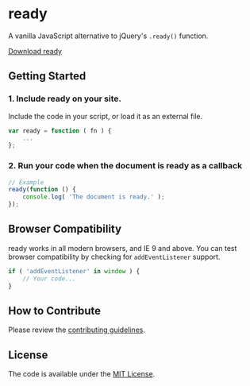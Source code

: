 # ready
A vanilla JavaScript alternative to jQuery's `.ready()` function.

[Download ready](https://github.com/cferdinandi/ready/archive/master.zip)


## Getting Started

### 1. Include ready on your site.

Include the code in your script, or load it as an external file.

```js
var ready = function ( fn ) {
	...
};
```

### 2. Run your code when the document is ready as a callback

```js
// Example
ready(function () {
	console.log( 'The document is ready.' );
});
```



## Browser Compatibility

ready works in all modern browsers, and IE 9 and above. You can test browser compatibility by checking for `addEventListener` support.

```js
if ( 'addEventListener' in window ) {
	// Your code...
}
```



## How to Contribute

Please review the [contributing guidelines](CONTRIBUTING.md).



## License

The code is available under the [MIT License](LICENSE.md).
